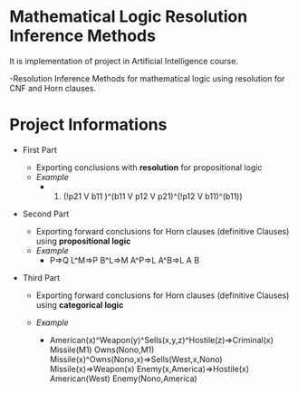 # Mathematical Logic Resolution Inference Methods

It is implementation of project in Artificial Intelligence course.

-Resolution Inference Methods for mathematical logic using resolution for CNF and Horn clauses.

# Project Informations

* First Part 
   * Exporting conclusions with **resolution** for propositional logic
   * _Example_
       *  1. (!p21 V b11 )^(b11 V p12 V p21)^(!p12 V b11)^(b11))
    

* Second Part 
   * Exporting forward conclusions for Horn clauses (definitive Clauses) using **propositional logic**
    * _Example_
       *  P=>Q
          L^M=>P
          B^L=>M
          A^P=>L
          A^B=>L
          A
          B
 
* Third Part 
   * Exporting forward conclusions for Horn clauses (definitive Clauses) using **categorical logic**
   
   * _Example_
       *  American(x)^Weapon(y)^Sells(x,y,z)^Hostile(z)=>Criminal(x)
          Missile(M1)
          Owns(Nono,M1)
          Missile(x)^Owns(Nono,x)=>Sells(West,x,Nono)
          Missile(x)=>Weapon(x)
          Enemy(x,America)=>Hostile(x)
          American(West)
          Enemy(Nono,America)

